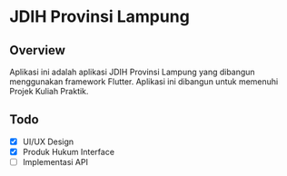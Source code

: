 # JDIH Provinsi Lampung

## Overview

Aplikasi ini adalah aplikasi JDIH Provinsi Lampung yang dibangun menggunakan framework Flutter. Aplikasi ini dibangun untuk memenuhi Projek Kuliah Praktik.

## Todo

- [x] UI/UX Design
- [x] Produk Hukum Interface
- [ ] Implementasi API

